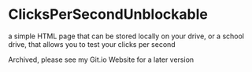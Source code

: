 # ClicksPerSecondUnblockable
a simple HTML page that can be stored locally on your drive, or a school drive, that allows you to test your clicks per second

Archived, please see my Git.io Website for a later version
